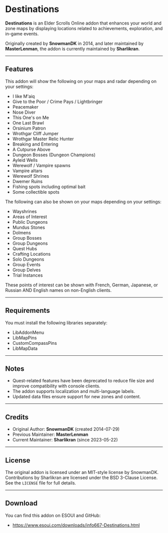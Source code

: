 # Destinations

**Destinations** is an Elder Scrolls Online addon that enhances your world and zone maps by displaying locations related to achievements, exploration, and in-game events.

Originally created by **SnowmanDK** in 2014, and later maintained by **MasterLenman**, the addon is currently maintained by **Sharlikran**.

---

## Features

This addon will show the following on your maps and radar depending on your settings:

- I like M'aiq
- Give to the Poor / Crime Pays / Lightbringer
- Peacemaker
- Nose Diver
- This One's on Me
- One Last Brawl
- Orsinium Patron
- Wrothgar Cliff Jumper
- Wrothgar Master Relic Hunter
- Breaking and Entering
- A Cutpurse Above
- Dungeon Bosses (Dungeon Champions)
- Ayleid Wells
- Werewolf / Vampire spawns
- Vampire altars
- Werewolf Shrines
- Dwemer Ruins
- Fishing spots including optimal bait
- Some collectible spots

The following can also be shown on your maps depending on your settings:

- Wayshrines
- Areas of Interest
- Public Dungeons
- Mundus Stones
- Dolmens
- Group Bosses
- Group Dungeons
- Quest Hubs
- Crafting Locations
- Solo Dungeons
- Group Events
- Group Delves
- Trial Instances

These points of interest can be shown with French, German, Japanese, or Russian AND English names on non-English clients.

---

## Requirements

You must install the following libraries separately:

- LibAddonMenu
- LibMapPins
- CustomCompassPins
- LibMapData

---

## Notes

- Quest-related features have been deprecated to reduce file size and improve compatibility with console clients.
- The addon supports localization and multi-language labels.
- Updated data files ensure support for new zones and content.

---

## Credits

- Original Author: **SnowmanDK** (created 2014-07-29)
- Previous Maintainer: **MasterLenman**
- Current Maintainer: **Sharlikran** (since 2023-05-22)

---

## License

The original addon is licensed under an MIT-style license by SnowmanDK.  
Contributions by Sharlikran are licensed under the BSD 3-Clause License.  
See the `LICENSE` file for full details.

---

## Download

You can find this addon on ESOUI and GitHub:

- https://www.esoui.com/downloads/info667-Destinations.html
